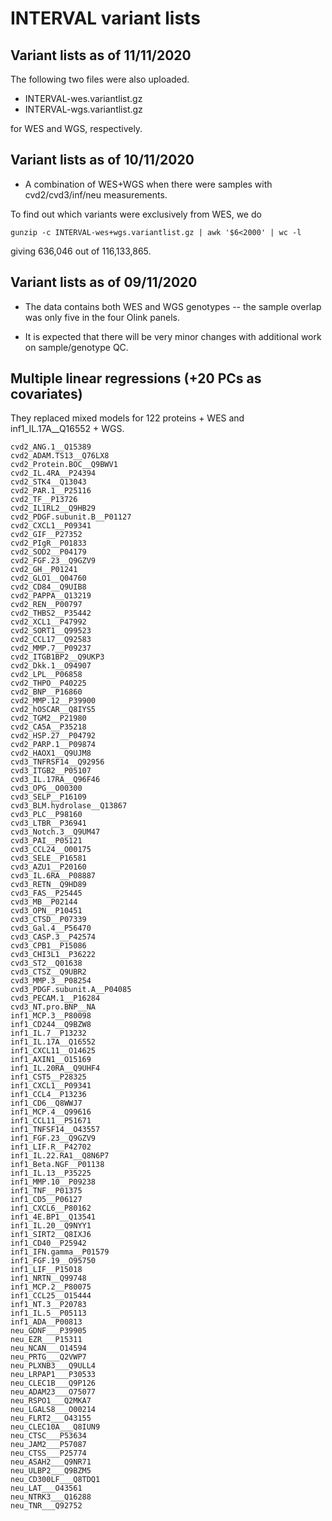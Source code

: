 # INTERVAL variant lists

## Variant lists as of 11/11/2020

The following two files were also uploaded.

* INTERVAL-wes.variantlist.gz
* INTERVAL-wgs.variantlist.gz

for WES and WGS, respectively.

## Variant lists as of 10/11/2020

* A combination of WES+WGS when there were samples with cvd2/cvd3/inf/neu measurements.

To find out which variants were exclusively from WES, we do
```
gunzip -c INTERVAL-wes+wgs.variantlist.gz | awk '$6<2000' | wc -l
```
giving 636,046 out of 116,133,865.

## Variant lists as of 09/11/2020

* The data contains both WES and WGS genotypes
  -- the sample overlap was only five in the four Olink panels.

* It is expected that there will be very minor changes with additional work on sample/genotype QC.

## Multiple linear regressions (+20 PCs as covariates)

They replaced mixed models for 122 proteins + WES and inf1_IL.17A__Q16552 + WGS.

```
cvd2_ANG.1__Q15389
cvd2_ADAM.TS13__Q76LX8
cvd2_Protein.BOC__Q9BWV1
cvd2_IL.4RA__P24394
cvd2_STK4__Q13043
cvd2_PAR.1__P25116
cvd2_TF__P13726
cvd2_IL1RL2__Q9HB29
cvd2_PDGF.subunit.B__P01127
cvd2_CXCL1__P09341
cvd2_GIF__P27352
cvd2_PIgR__P01833
cvd2_SOD2__P04179
cvd2_FGF.23__Q9GZV9
cvd2_GH__P01241
cvd2_GLO1__Q04760
cvd2_CD84__Q9UIB8
cvd2_PAPPA__Q13219
cvd2_REN__P00797
cvd2_THBS2__P35442
cvd2_XCL1__P47992
cvd2_SORT1__Q99523
cvd2_CCL17__Q92583
cvd2_MMP.7__P09237
cvd2_ITGB1BP2__Q9UKP3
cvd2_Dkk.1__O94907
cvd2_LPL__P06858
cvd2_THPO__P40225
cvd2_BNP__P16860
cvd2_MMP.12__P39900
cvd2_hOSCAR__Q8IYS5
cvd2_TGM2__P21980
cvd2_CA5A__P35218
cvd2_HSP.27__P04792
cvd2_PARP.1__P09874
cvd2_HAOX1__Q9UJM8
cvd3_TNFRSF14__Q92956
cvd3_ITGB2__P05107
cvd3_IL.17RA__Q96F46
cvd3_OPG__O00300
cvd3_SELP__P16109
cvd3_BLM.hydrolase__Q13867
cvd3_PLC__P98160
cvd3_LTBR__P36941
cvd3_Notch.3__Q9UM47
cvd3_PAI__P05121
cvd3_CCL24__O00175
cvd3_SELE__P16581
cvd3_AZU1__P20160
cvd3_IL.6RA__P08887
cvd3_RETN__Q9HD89
cvd3_FAS__P25445
cvd3_MB__P02144
cvd3_OPN__P10451
cvd3_CTSD__P07339
cvd3_Gal.4__P56470
cvd3_CASP.3__P42574
cvd3_CPB1__P15086
cvd3_CHI3L1__P36222
cvd3_ST2__Q01638
cvd3_CTSZ__Q9UBR2
cvd3_MMP.3__P08254
cvd3_PDGF.subunit.A__P04085
cvd3_PECAM.1__P16284
cvd3_NT.pro.BNP__NA
inf1_MCP.3__P80098
inf1_CD244__Q9BZW8
inf1_IL.7__P13232
inf1_IL.17A__Q16552
inf1_CXCL11__O14625
inf1_AXIN1__O15169
inf1_IL.20RA__Q9UHF4
inf1_CST5__P28325
inf1_CXCL1__P09341
inf1_CCL4__P13236
inf1_CD6__Q8WWJ7
inf1_MCP.4__Q99616
inf1_CCL11__P51671
inf1_TNFSF14__O43557
inf1_FGF.23__Q9GZV9
inf1_LIF.R__P42702
inf1_IL.22.RA1__Q8N6P7
inf1_Beta.NGF__P01138
inf1_IL.13__P35225
inf1_MMP.10__P09238
inf1_TNF__P01375
inf1_CD5__P06127
inf1_CXCL6__P80162
inf1_4E.BP1__Q13541
inf1_IL.20__Q9NYY1
inf1_SIRT2__Q8IXJ6
inf1_CD40__P25942
inf1_IFN.gamma__P01579
inf1_FGF.19__O95750
inf1_LIF__P15018
inf1_NRTN__Q99748
inf1_MCP.2__P80075
inf1_CCL25__O15444
inf1_NT.3__P20783
inf1_IL.5__P05113
inf1_ADA__P00813
neu_GDNF___P39905
neu_EZR___P15311
neu_NCAN___O14594
neu_PRTG___Q2VWP7
neu_PLXNB3___Q9ULL4
neu_LRPAP1___P30533
neu_CLEC1B___Q9P126
neu_ADAM23___O75077
neu_RSPO1___Q2MKA7
neu_LGALS8___O00214
neu_FLRT2___O43155
neu_CLEC10A___Q8IUN9
neu_CTSC___P53634
neu_JAM2___P57087
neu_CTSS___P25774
neu_ASAH2___Q9NR71
neu_ULBP2___Q9BZM5
neu_CD300LF___Q8TDQ1
neu_LAT___O43561
neu_NTRK3___Q16288
neu_TNR___Q92752
```
